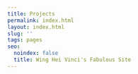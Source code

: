 ```yaml
---
title: Projects
permalink: index.html
layout: index.html
slug: ''
tags: pages
seo:
  noindex: false
  title: Wing Hei Vinci's Fabulous Site
---
```



